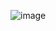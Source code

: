 ![image](https://user-images.githubusercontent.com/106834223/201060202-d21c2f49-6566-4dbf-aadb-7b14a5a93bc1.png)
